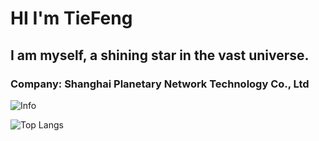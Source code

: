 # HI I'm TieFeng
## I am myself, a shining star in the vast universe.
### Company: Shanghai Planetary Network Technology Co., Ltd
![Info](https://github-readme-stats.vercel.app/api?username=TieFengOvO&show_icons=true&theme=dracula)

![Top Langs](https://github-readme-stats.vercel.app/api/top-langs/?username=TieFengOvO&card_width=445&layout=compact&theme=dracula)
